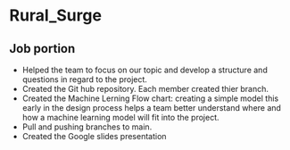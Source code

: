 # Rural_Surge

## Job portion

- Helped the team to focus on our topic and develop a structure and questions in regard to the project.
- Created the Git hub repository. Each member created thier branch. 
- Created the Machine Lerning Flow chart: creating a simple model this early in the design process helps a team better understand where and how a machine learning model will fit into the project.
- Pull and pushing branches to main.
- Created the Google slides presentation
